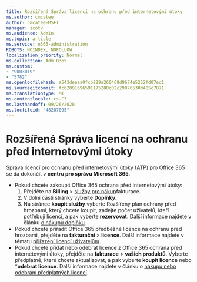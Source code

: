 ```yaml
---
title: Rozšířená Správa licencí na ochranu před internetovými útoky
ms.author: cmcatee
author: cmcatee-MSFT
manager: scotv
ms.audience: Admin
ms.topic: article
ms.service: o365-administration
ROBOTS: NOINDEX, NOFOLLOW
localization_priority: Normal
ms.collection: Adm_O365
ms.custom:
- "9003019"
- "5782"
ms.openlocfilehash: a543deaaa0fcb229a260468d9674e5252fd07ec1
ms.sourcegitcommit: fc62091696591175280c02c29876530d485c7871
ms.translationtype: MT
ms.contentlocale: cs-CZ
ms.lasthandoff: 09/26/2020
ms.locfileid: "48287095"
---
```

# <a name="advanced-threat-protection-license-management"></a>Rozšířená Správa licencí na ochranu před internetovými útoky

Správa licencí pro ochranu před internetovými útoky (ATP) pro Office 365 se dá dokončit v  **centru pro správu Microsoft 365**.

- Pokud chcete zakoupit Office 365 ochrana před internetovými útoky:
    1. Přejděte na **Billing**  >  [služby pro nákup](https://go.microsoft.com/fwlink/p/?linkid=868433)fakturace.
    2. V dolní části stránky vyberte **Doplňky**.
    3. Na stránce **koupit služby** vyberte Rozšířený plán ochrany před hrozbami, který chcete koupit, zadejte počet uživatelů, kteří potřebují licenci, a pak vyberte **rezervovat**. Další informace najdete v článku [o nákupu doplňku](https://docs.microsoft.com/microsoft-365/commerce/buy-or-edit-an-add-on).
- Pokud chcete přiřadit Office 365 předběžné licence na ochranu před hrozbami, přejděte na **fakturační**  >  **licence**. Další informace najdete v tématu [přiřazení licencí uživatelům](https://docs.microsoft.com/microsoft-365/admin/manage/assign-licenses-to-users).
- Pokud chcete přidat nebo odebrat licence z Office 365 ochrana před internetovými útoky, přejděte na **fakturace**  >  **vašich produktů**. Vyberte předplatné, které chcete aktualizovat, a pak vyberte **koupit licence** nebo ***odebrat licence**. Další informace najdete v článku o [nákupu nebo odebrání předplatných licencí](https://docs.microsoft.com/microsoft-365/commerce/licenses/buy-licenses).